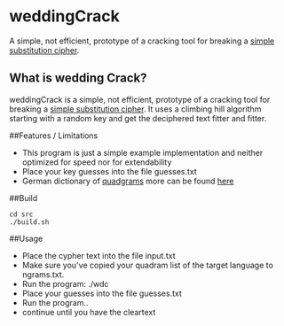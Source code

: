 # weddingCrack
A simple, not efficient, prototype of a cracking tool for breaking a [simple substitution cipher](http://practicalcryptography.com/ciphers/classical-era/simple-substitution/).

## What is wedding Crack?
weddingCrack is a simple, not efficient, prototype of a cracking tool for breaking a [simple substitution cipher](http://practicalcryptography.com/ciphers/classical-era/simple-substitution/). It uses a climbing hill algorithm starting with a random key and get the deciphered text fitter and fitter.


##Features / Limitations

  - This program is just a simple example implementation and neither optimized for speed nor for extendability
  - Place your key guesses into the file guesses.txt
  - German dictionary of [quadgrams](http://practicalcryptography.com/cryptanalysis/text-characterisation/quadgrams/)
    more can be found [here](http://practicalcryptography.com/cryptanalysis/text-characterisation/quadgrams/)

##Build

    cd src
    ./build.sh
  
##Usage
- Place the cypher text into the file input.txt
- Make sure you've copied your quadram list of the target language to ngrams.txt.
- Run the program: ./wdc
- Place your guesses into the file guesses.txt
- Run the program..
- continue until you have the cleartext
